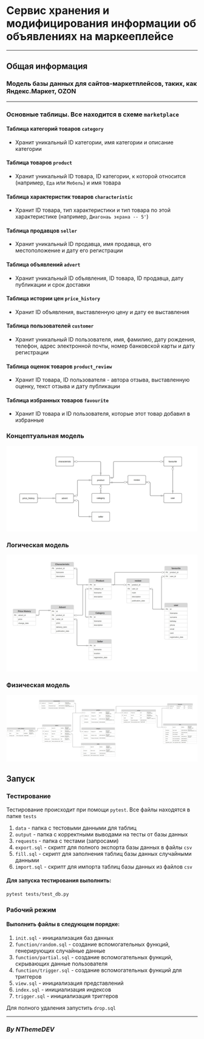 # Сервис хранения и модифицирования информации об объявлениях на маркееплейсе

---
## Общая информация
### Модель базы данных для сайтов-маркетплейсов, таких, как Яндекс.Маркет, OZON

---
### Основные таблицы. Все находится в схеме `marketplace`
#### Таблица категорий товаров `category`
- Хранит уникальный ID категории, имя категории и описание категории
#### Таблица товаров `product`
- Хранит уникальный ID товара, ID категории, к которой относится (например, `Еда` или `Мебель`) и имя товара
#### Таблица характеристик товаров `characteristic`
- Хранит ID товара, тип характеристики и тип товара по этой характеристике (например, `Диагонаь экрана -- 5'`)
#### Таблица продавцов `seller`
- Хранит уникальный ID продавца, имя продавца, его местоположение и дату его регистрации
#### Таблица объявлений `advert`
- Хранит уникальный ID объявления, ID товара, ID продавца, дату публикации и срок доставки
#### Таблица истории цен `price_history`
- Хранит ID объявления, выставленную цену и дату ее выставления
#### Таблица пользователей `customer`
- Хранит уникальный ID пользователя, имя, фамилию, дату рождения, телефон, 
адрес электронной почты, номер банковской карты и дату регистрации
#### Таблица оценок товаров `product_review`
- Хранит ID товара, ID пользователя - автора отзыва, выставленную оценку, текст отзыва и дату публикации
#### Таблица избранных товаров `favourite`
- Хранит ID товара и ID пользователя, которые этот товар добавил в избранные

### Концептуальная модель
<img src="model/concept.jpg" alt="Картинка: концептуальная модель"/>

### Логическая модель
<img src="model/logic.jpg" alt="Картинка: логическая модель"/>

### Физическая модель
<img src="model/physical.jpg" alt="Картинка: физическая модель"/>

## Запуск
### Тестирование
Тестирование происходит при помощи `pytest`. Все файлы находятся в папке `tests`
1. `data` - папка с тестовыми данными для таблиц
2. `output` - папка с корректными выводами на тесты от базы данных
3. `requests` - папка с тестами (запросами)
4. `export.sql` - скрипт для полного экспорта базы данных в файлы `csv`
5. `fill.sql` - скрипт для заполнения таблиц базы данных случайными данными
6. `import.sql` - скрипт для импорта таблиц базы данных из файлов `csv`

#### Для запуска тестирования выполнить:
```bash
pytest tests/test_db.py
```

### Рабочий режим
#### Выполнить файлы в следующем порядке:
1. `init.sql` - инициализация баз данных
2. `function/random.sql` - создание вспомогательных функций, генерирующих случайные данные
3. `function/partial.sql` - создание вспомогательных функций, скрывающих данные пользователя
4. `function/trigger.sql` - создание вспомогательных функций для триггеров
5. `view.sql` - инициализация представлений
6. `index.sql` - инициализация индексов
7. `trigger.sql` - инициализация триггеров

Для полного удаления запустить `drop.sql`

---
### ***By NThemeDEV***
